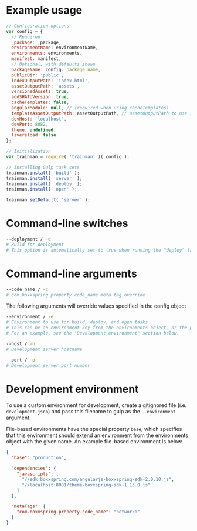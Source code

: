 # Example usage

```js
// Configuration options
var config = {
  // Required
  _package: _package,
  environmentName: environmentName,
  environments: environments,
  manifest: manifest,
  // Optional, with defaults shown
  packageName: config._package.name,
  publicDir: 'public',
  indexOutputPath: 'index.html',
  assetOutputPath: 'assets',
  versionedAssets: true,
  addSHAToVersion: true,
  cacheTemplates: false,
  angularModule: null, // (required when using cacheTemplates)
  templateAssetOutputPath: assetOutputPath, // assetOutputPath to use in cached templates
  devHost: 'localhost',
  devPort: 8082,
  theme: undefined,
  livereload: false
};

// Initialization
var trainman = require( 'trainman' )( config );

// Installing Gulp task sets
trainman.install( 'build' );
trainman.install( 'server' );
trainman.install( 'deploy' );
trainman.install( 'open' );

trainman.setDefault( 'server' );
```

# Command-line switches

```sh
--deployment / -d
# Build for deployment
# This option is automatically set to true when running the "deploy" task or when NODE_ENV is set to something other than "development"
```

# Command-line arguments

```sh
--code_name / -c
# com.boxxspring.property.code_name meta tag override
```

The following arguments will override values specified in the config object

```sh
--environment / -e
# Environment to use for build, deploy, and open tasks
# This can be an environment key from the environments object, or the path to a file that contains a complete environment object.
# For an example, see the "Development environment" section below.
```

```sh
--host / -h
# Development server hostname
```

```sh
--port / -p
# Development server port number
```

# Development environment

To use a custom environment for development, create a gitignored file (i.e. `development.json`) and pass this filename to gulp as the `--environment` argument.

File-based environments have the special property `base`, which specifies that this environment should extend an environment from the environments object with the given name. An example file-based environment is below.

```json
{
  "base": "production",

  "dependencies": {
    "javascripts": [
      "//sdk.boxxspring.com/angularjs-boxxspring-sdk-2.0.10.js",
      "//localhost:8081/theme-boxxspring-sdk-1.13.0.js"
    ]
  },

  "metaTags": {
    "com.boxxspring.property.code_name": "networka"
  }
}
```
